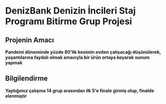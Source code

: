 # DenizBank Denizin İncileri Staj Programı Bitirme Grup Projesi
## Projenin Amacı
**Pandemi döneminde yüzde 80'lik kesimin evden çalışacağı düşünülerek, yaşantılarına faydalı olmak amacıyla bir ürün ortaya koyarak sunum yapmak** <br>
## Bilgilendirme
**Yaptığımız çalışma 14 grup arasından ilk 5'e finale girmiş olup, finalde elenmiştir**<br>

